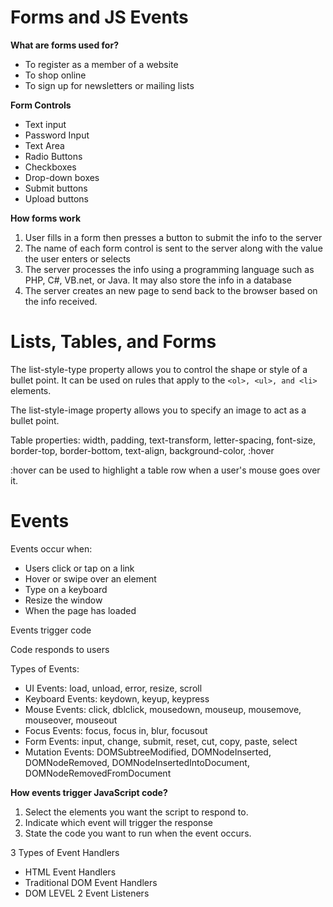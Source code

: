 # Forms and JS Events

**What are forms used for?**

- To register as a member of a website
- To shop online
- To sign up for newsletters or mailing lists

**Form Controls**

- Text input
- Password Input
- Text Area
- Radio Buttons
- Checkboxes
- Drop-down boxes
- Submit buttons
- Upload buttons

**How forms work**

1. User fills in a form then presses a button to submit the info to the server
2. The name of each form control is sent to the server along with the value the user enters or selects
3. The server processes the info using a programming language such as PHP, C#, VB.net, or Java. It may also store the info in a database
4. The server creates an new page to send back to the browser based on the info received.

# Lists, Tables, and Forms

The list-style-type property allows you to control the shape or style of a bullet point. It can be used on rules that apply to the `<ol>, <ul>, and <li>` elements.

The list-style-image property allows you to specify an image to act as a bullet point. 

Table properties: width, padding, text-transform, letter-spacing, font-size, border-top, border-bottom, text-align, background-color, :hover

:hover can be used to highlight a table row when a user's mouse goes over it.

# Events

Events occur when:
- Users click or tap on a link
- Hover or swipe over an element
- Type on a keyboard
- Resize the window
- When the page has loaded

Events trigger code

Code responds to users

Types of Events:

- UI Events: load, unload, error, resize, scroll
- Keyboard Events: keydown, keyup, keypress
- Mouse Events: click, dblclick, mousedown, mouseup, mousemove, mouseover, mouseout
- Focus Events: focus, focus in, blur, focusout
- Form Events: input, change, submit, reset, cut, copy, paste, select
- Mutation Events: DOMSubtreeModified, DOMNodeInserted, DOMNodeRemoved, DOMNodeInsertedIntoDocument, DOMNodeRemovedFromDocument

**How events trigger JavaScript code?**

1. Select the elements you want the script to respond to.
2. Indicate which event will trigger the response
3. State the code you want to run when the event occurs.

3 Types of Event Handlers

- HTML Event Handlers
- Traditional DOM Event Handlers
- DOM LEVEL 2 Event Listeners



